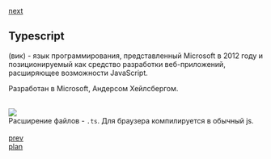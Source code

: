 <a href="04.md">next</a>

<h2>Typescript</h2>

<div>
(вик) - язык программирования, представленный Microsoft в 2012 году и
позиционируемый как средство разработки веб-приложений, расширяющее возможности JavaScript.

Разработан в Microsoft, Андерсом Хейлсбергом.

<br/>
<img src="./media/03-1.png">
</div>

<div>
Расширение файлов - <code>.ts</code>. Для браузера компилируется в обычный js.
</div>

<br/>
<a href="02.md">prev</a>
<br/>
<a href="00.md">plan</a>
